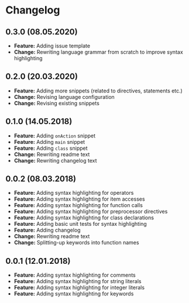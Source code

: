 # Changelog

## 0.3.0 (08.05.2020)

- **Feature:** Adding issue template
- **Change:** Rewriting language grammar from scratch to improve syntax highlighting

## 0.2.0 (20.03.2020)

- **Feature:** Adding more snippets (related to directives, statements etc.)
- **Change:** Revising language configuration
- **Change:** Revising existing snippets

## 0.1.0 (14.05.2018)

- **Feature:** Adding `onAction` snippet
- **Feature:** Adding `main` snippet
- **Feature:** Adding `class` snippet
- **Change:** Rewriting readme text
- **Change:** Rewriting changelog text

## 0.0.2 (08.03.2018)

- **Feature:** Adding syntax highlighting for operators
- **Feature:** Adding syntax highlighting for item accesses
- **Feature:** Adding syntax highlighting for function calls
- **Feature:** Adding syntax highlighting for preprocessor directives
- **Feature:** Adding syntax highlighting for class declarations
- **Feature:** Adding basic unit tests for syntax highlighting
- **Feature:** Adding changelog
- **Change:** Rewriting readme text
- **Change:** Splitting-up keywords into function names

## 0.0.1 (12.01.2018)

- **Feature:** Adding syntax highlighting for comments
- **Feature:** Adding syntax highlighting for string literals
- **Feature:** Adding syntax highlighting for integer literals
- **Feature:** Adding syntax highlighting for keywords
